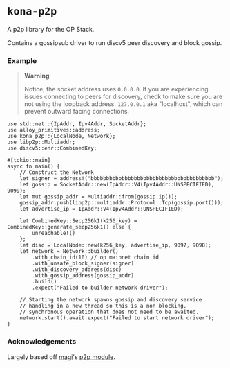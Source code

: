 # `kona-p2p`

A p2p library for the OP Stack.

Contains a gossipsub driver to run discv5 peer discovery and block gossip.

### Example

> **Warning**
>
> Notice, the socket address uses `0.0.0.0`.
> If you are experiencing issues connecting to peers for discovery,
> check to make sure you are not using the loopback address,
> `127.0.0.1` aka "localhost", which can prevent outward facing connections.

```rust,no_run
use std::net::{IpAddr, Ipv4Addr, SocketAddr};
use alloy_primitives::address;
use kona_p2p::{LocalNode, Network};
use libp2p::Multiaddr;
use discv5::enr::CombinedKey;

#[tokio::main]
async fn main() {
    // Construct the Network
    let signer = address!("bbbbbbbbbbbbbbbbbbbbbbbbbbbbbbbbbbbbbbbb");
    let gossip = SocketAddr::new(IpAddr::V4(Ipv4Addr::UNSPECIFIED), 9099);
    let mut gossip_addr = Multiaddr::from(gossip.ip());
    gossip_addr.push(libp2p::multiaddr::Protocol::Tcp(gossip.port()));
    let advertise_ip = IpAddr::V4(Ipv4Addr::UNSPECIFIED);

    let CombinedKey::Secp256k1(k256_key) = CombinedKey::generate_secp256k1() else {
        unreachable!()
    };
    let disc = LocalNode::new(k256_key, advertise_ip, 9097, 9098);
    let network = Network::builder()
        .with_chain_id(10) // op mainnet chain id
        .with_unsafe_block_signer(signer)
        .with_discovery_address(disc)
        .with_gossip_address(gossip_addr)
        .build()
        .expect("Failed to builder network driver");

    // Starting the network spawns gossip and discovery service
    // handling in a new thread so this is a non-blocking,
    // synchronous operation that does not need to be awaited.
    network.start().await.expect("Failed to start network driver");
}
```

[!WARNING]: ###example

### Acknowledgements

Largely based off [magi]'s [p2p module][p2p].

<!-- Links -->

[magi]: https://github.com/a16z/magi
[p2p]: https://github.com/a16z/magi/tree/master/src/network
